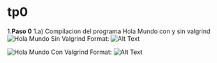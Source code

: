 # tp0

1.**Paso 0**
  1.a) Compilacion del programa Hola Mundo con y sin valgrind
  ![Hola Mundo Sin Valgrind](/home/agustina/Imágenes/HolaMundoSinValgrind.png)
  Format: ![Alt Text](url)
  
  ![Hola Mundo Con Valgrind](/home/agustina/Imágenes/HolaMundoConValgrind.png)
  Format: ![Alt Text](url)
